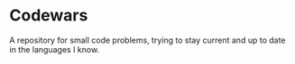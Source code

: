 # Codewars
A repository for small code problems, trying to stay current and up to date in the languages I know.
